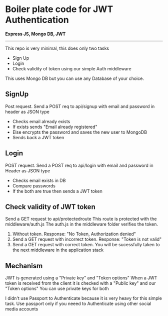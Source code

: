 # Boiler plate code for JWT Authentication
**Express JS, Mongo DB, JWT**

---


This repo is very minimal, this does only two tasks
* Sign Up
* Login
* Check validity of token using our simple Auth middleware

This uses Mongo DB but you can use any Database of your choice.

## SignUp
Post request. Send a POST req to api/signup with email and password in header as JSON type
* Checks email already exists
* If exists sends "Email already registered"
* Else encrypts the password and saves the new user to MongoDB
* Sends back a JWT token

## Login
POST request. Send a POST req to api/login with email and password in Header as JSON type
* Checks email exists in DB
* Compare passwords
* If the both are true then sends a JWT token

## Check validity of JWT token
Send a GET request to api/protectedroute 
This route is protected with the middleware/auth.js
The auth.js in the middleware folder verifies the token.
1. Without token. Response: "No Token, Authorization denied"
2. Send a GET request with incorrect token. Response: "Token is not valid"
3. Send a GET request with correct token. You will be sucessfully taken to the next middleware in the application stack

## Mechanism
JWT is generated using a "Private key" and "Token options"
When a JWT token is received from the client it is checked with a "Public key" and our "Token options"
You can use private keys for both

I didn't use Passport to Authenticate because it is very heavy for this simple task. Use passport only if you neeed to Authenticate using other social media accounts